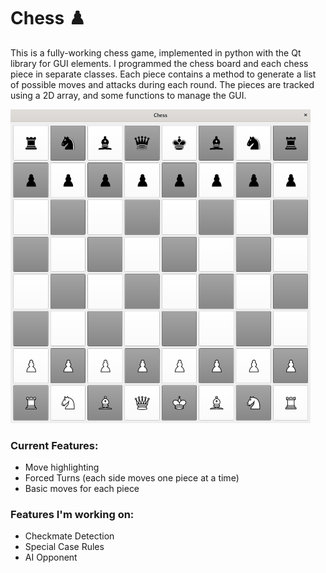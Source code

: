 # Chess ♟️
This is a fully-working chess game, implemented in python with the Qt library for GUI elements. I programmed the chess board and each chess piece in separate classes. Each piece contains a method to generate a list of possible moves and attacks during each round. The pieces are tracked using a 2D array, and some functions to manage the GUI. 
  
<img src="./screenshots/chessBoard.png" width = 480></img>  
### Current Features:
- Move highlighting
- Forced Turns (each side moves one piece at a time)
- Basic moves for each piece
### Features I'm working on:
- Checkmate Detection
- Special Case Rules
- AI Opponent
